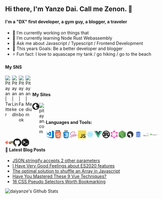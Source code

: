 ## Hi there, I'm Yanze Dai. Call me Zenon. 👋

#### I'm a "DX" first developer, a gym guy, a blogger, a traveler
- 🔭 I’m currently working on things that 
- 🌱 I’m currently learning Node Rust Webassembly
- 💬 Ask me about Javascript / Typescript / Frontend Development
- 🥅 This years Goals: Be a better developer and blogger
- ⚡ Fun fact: I love to aquascape my tank / go hiking / go to the beach


#### My SNS

[<img align="left" alt="Pitayan | Twitter" width="22px" src="https://cdn.jsdelivr.net/npm/simple-icons@v3/icons/twitter.svg" />][twitter]
[<img align="left" alt="Pitayan | LinkedIn" width="22px" src="https://cdn.jsdelivr.net/npm/simple-icons@v3/icons/linkedin.svg" />][linkedin]
[<img align="left" alt="Pitayan | Facebook" width="22px" src="https://cdn.jsdelivr.net/npm/simple-icons@v3/icons/facebook.svg" />][facebook]
[<img align="left" alt="Pitayan | Medium" width="22px" src="https://cdn.jsdelivr.net/npm/simple-icons@v3/icons/medium.svg" />][medium]

<br/>
<br/>


#### My Sites

[<img align="left" alt="daiyanze.com" width="22px" src="https://raw.githubusercontent.com/iconic/open-iconic/master/svg/globe.svg" />][personal]
[<img align="left" alt="pitayan.com" width="22px" src="https://avatars0.githubusercontent.com/u/59716975?s=200&v=4" />][blog]

<br/>
<br/>

#### Languages and Tools:

[<img align="left" alt="Visual Studio Code" width="26px" src="https://raw.githubusercontent.com/github/explore/80688e429a7d4ef2fca1e82350fe8e3517d3494d/topics/visual-studio-code/visual-studio-code.png" />][blog]
[<img align="left" alt="HTML5" width="26px" src="https://raw.githubusercontent.com/github/explore/80688e429a7d4ef2fca1e82350fe8e3517d3494d/topics/html/html.png" />][blog]
[<img align="left" alt="CSS3" width="26px" src="https://raw.githubusercontent.com/github/explore/80688e429a7d4ef2fca1e82350fe8e3517d3494d/topics/css/css.png" />][blog]
[<img align="left" alt="Sass" width="26px" src="https://raw.githubusercontent.com/github/explore/80688e429a7d4ef2fca1e82350fe8e3517d3494d/topics/sass/sass.png" />][blog]
[<img align="left" alt="JavaScript" width="26px" src="https://raw.githubusercontent.com/github/explore/80688e429a7d4ef2fca1e82350fe8e3517d3494d/topics/javascript/javascript.png" />][blog]
[<img align="left" alt="React" width="26px" src="https://raw.githubusercontent.com/github/explore/80688e429a7d4ef2fca1e82350fe8e3517d3494d/topics/react/react.png" />][blog]
[<img align="left" alt="React" width="26px" src="https://raw.githubusercontent.com/github/explore/80688e429a7d4ef2fca1e82350fe8e3517d3494d/topics/vue/vue.png" />][blog]
[<img align="left" alt="React" width="26px" src="https://raw.githubusercontent.com/github/explore/80688e429a7d4ef2fca1e82350fe8e3517d3494d/topics/rust/rust.png" />][blog]
[<img align="left" alt="GraphQL" width="26px" src="https://raw.githubusercontent.com/github/explore/80688e429a7d4ef2fca1e82350fe8e3517d3494d/topics/graphql/graphql.png" />][blog]
[<img align="left" alt="Node.js" width="26px" src="https://raw.githubusercontent.com/github/explore/80688e429a7d4ef2fca1e82350fe8e3517d3494d/topics/nodejs/nodejs.png" />][blog]
[<img align="left" alt="Deno" width="26px" src="https://raw.githubusercontent.com/github/explore/361e2821e2dea67711cde99c9c40ed357061cf27/topics/deno/deno.png" />][blog]
[<img align="left" alt="SQL" width="26px" src="https://raw.githubusercontent.com/github/explore/80688e429a7d4ef2fca1e82350fe8e3517d3494d/topics/sql/sql.png" />][blog]
[<img align="left" alt="MySQL" width="26px" src="https://raw.githubusercontent.com/github/explore/80688e429a7d4ef2fca1e82350fe8e3517d3494d/topics/mysql/mysql.png" />][blog]
[<img align="left" alt="MongoDB" width="26px" src="https://raw.githubusercontent.com/github/explore/80688e429a7d4ef2fca1e82350fe8e3517d3494d/topics/mongodb/mongodb.png" />][blog]
[<img align="left" alt="Git" width="26px" src="https://raw.githubusercontent.com/github/explore/80688e429a7d4ef2fca1e82350fe8e3517d3494d/topics/git/git.png" />][blog]
[<img align="left" alt="GitHub" width="26px" src="https://raw.githubusercontent.com/github/explore/78df643247d429f6cc873026c0622819ad797942/topics/github/github.png" />][blog]
[<img align="left" alt="HTML5" width="26px" src="https://raw.githubusercontent.com/github/explore/80688e429a7d4ef2fca1e82350fe8e3517d3494d/topics/terminal/terminal.png" />][blog]

<br/>
<br/>


#### 📕 Latest Blog Posts
<!-- BLOG-POST-LIST:START -->
- [JSON.stringify accepts 2 other parameters](https://pitayan.com/posts/json-stringify-params/)
- [I Have Very Good Feelings about ES2020 features](https://pitayan.com/posts/es2020-features/)
- [The optimal solution to shuffle an Array in Javascript](https://pitayan.com/posts/javascript-shuffle-array/)
- [Have You Mastered These 9 Vue Techniques?](https://pitayan.com/posts/vue-techniques/)
- [16 CSS Pseudo Selectors Worth Bookmarking](https://pitayan.com/posts/css-pseudo-selectors/)
<!-- BLOG-POST-LIST:END -->




<!--
**daiyanze/daiyanze** is a ✨ _special_ ✨ repository because its `README.md` (this file) appears on your GitHub profile.

Here are some ideas to get you started:

- 🔭 I’m currently working on ...
- 🌱 I’m currently learning ...
- 👯 I’m looking to collaborate on ...
- 🤔 I’m looking for help with ...
- 💬 Ask me about ...
- 📫 How to reach me: ...
- 😄 Pronouns: ...
- ⚡ Fun fact: ...
-->

<img align="left" alt="daiyanze's Github Stats" src="https://github-readme-stats.vercel.app/api?username=daiyanze&show_icons=true&hide_border=true" />

[personal]: https://daiyanze.com/?ref=github
[blog]: https://pitayan.com/?ref=github
[twitter]: https://twitter.com/daiyanze
[facebook]: https://facebook.com/yanze.dai
[linkedin]: https://www.linkedin.com/in/daiyanze/
[medium]: https://www.medium.com/@daiyanze
